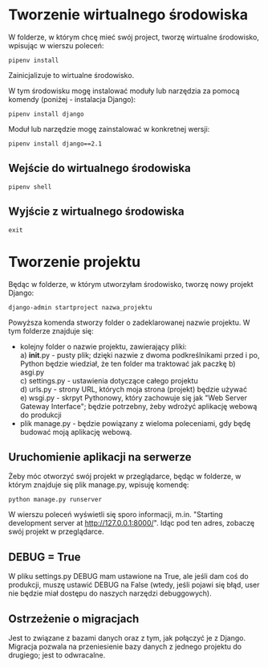 # Tworzenie wirtualnego środowiska  
W folderze, w którym chcę mieć swój project, tworzę wirtualne środowisko, wpisując w wierszu poleceń:  
```
pipenv install  
```
Zainicjalizuje to wirtualne środowisko.  
  
W tym środowisku mogę instalować moduły lub narzędzia za pomocą komendy (poniżej - instalacja Django):  
```
pipenv install django
```  
Moduł lub narzędzie mogę zainstalować w konkretnej wersji:  
```
pipenv install django==2.1
```
  
## Wejście do wirtualnego środowiska  
```
pipenv shell
```
  
## Wyjście z wirtualnego środowiska  
```
exit
```  
  
  
# Tworzenie projektu  
Będąc w folderze, w którym utworzyłam środowisko, tworzę nowy projekt Django:  
```
django-admin startproject nazwa_projektu
```
  
Powyższa komenda stworzy folder o zadeklarowanej nazwie projektu. W tym folderze znajduje się:  
- kolejny folder o nazwie projektu, zawierający pliki:  
    a) __init__.py - pusty plik; dzięki nazwie z dwoma podkreślnikami przed i po, Python będzie wiedział, że ten folder ma traktować jak paczkę
    b) asgi.py  
    c) settings.py - ustawienia dotyczące całego projektu  
    d) urls.py - strony URL, których moja strona (projekt) będzie używać  
    e) wsgi.py - skrpyt Pythonowy, który zachowuje się jak "Web Server Gateway Interface"; będzie potrzebny, żeby wdrożyć aplikację webową do produkcji
- plik manage.py - będzie powiązany z wieloma poleceniami, gdy będę budować moją aplikację webową.    
  
## Uruchomienie aplikacji na serwerze  
Żeby móc otworzyć swój projekt w przeglądarce, będąc w folderze, w którym znajduje się plik manage.py, wpisuję komendę:  
```
python manage.py runserver
```  
W wierszu poleceń wyświetli się sporo informacji, m.in. "Starting development server at http://127.0.0.1:8000/". Idąc pod ten adres, zobaczę swój projekt w przeglądarce.  
  
## DEBUG = True  
W pliku settings.py DEBUG mam ustawione na True, ale jeśli dam coś do produkcji, muszę ustawić DEBUG na False (wtedy, jeśli pojawi się błąd, user nie będzie miał dostępu do naszych narzędzi debuggowych).  
  
  
## Ostrzeżenie o migracjach  
Jest to związane z bazami danych oraz z tym, jak połączyć je z Django.  
Migracja pozwala na przeniesienie bazy danych z jednego projektu do drugiego; jest to odwracalne.
